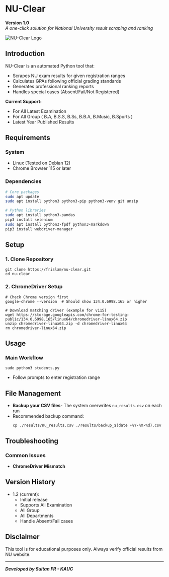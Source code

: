 # NU-Clear
**Version 1.0**  
*A one-click solution for National University result scraping and ranking*

![NU-Clear Logo](https://upload.wikimedia.org/wikipedia/en/thumb/5/58/National_University%2C_Bangladesh_crest.svg/800px-National_University%2C_Bangladesh_crest.svg.png)

## Introduction
NU-Clear is an automated Python tool that:
- Scrapes NU exam results for given registration ranges
- Calculates GPAs following official grading standards
- Generates professional ranking reports
- Handles special cases (Absent/Fail/Not Registered)

**Current Support:**
- For All Latest Examination
- For All Group ( B.A, B.S.S, B.Ss, B.B.A, B.Music, B.Sports )
- Latest Year Published Results

## Requirements

### System
- Linux (Tested on Debian 12)
- Chrome Browser 115 or later

### Dependencies
```bash
# Core packages
sudo apt update
sudo apt install python3 python3-pip python3-venv git unzip

# Python libraries
sudo apt install python3-pandas
pip3 install selenium
sudo apt install python3-fpdf python3-markdown
pip3 install webdriver-manager
```
## Setup

 ### 1. Clone Repository
```
git clone https://frislam/nu-clear.git
cd nu-clear
```
 ### 2. ChromeDriver Setup
```
# Check Chrome version first
google-chrome --version  # Should show 134.0.6998.165 or higher

# Download matching driver (example for v115)
wget https://storage.googleapis.com/chrome-for-testing-public/134.0.6998.165/linux64/chromedriver-linux64.zip
unzip chromedriver-linux64.zip -d chromedriver-linux64
rm chromedriver-linux64.zip
```
## Usage

 ### Main Workflow
```
sudo python3 students.py
```
- Follow prompts to enter registration range

## File Management
- **Backup your CSV files**- The system overwrites `nu_results.csv` on each run
- Recommended backup command:
  ```
  cp ./results/nu_results.csv ./results/backup_$(date +%Y-%m-%d).csv
  ```

## Troubleshooting
  
  ### Common Issues
  - **ChromeDriver Mismatch**

## Version History
- 1.2 (current):
  - Initial release
  - Supports All Examination
  - All Group
  - All Departments
  - Handle Absent/Fail cases

## Disclaimer
This tool is for educational purposes only. Always verify official results from NU website.

---
***Developed by Sultan FR - KAUC***
